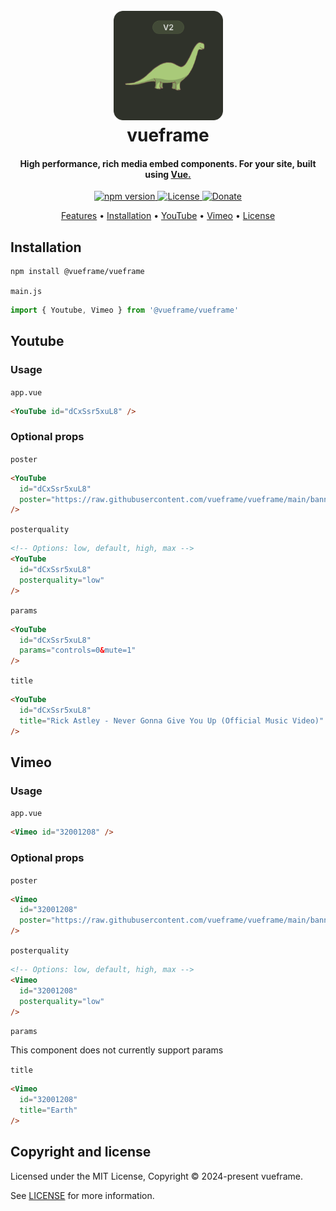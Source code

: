 
<h1 align="center">
  <br>
  <a href="https://github.com/vueframe/vueframe"><img src="https://raw.githubusercontent.com/vueframe/vueframe/main/icon/icon.png" alt="vueframe" width="175"></a>
  <br>
  vueframe
  <br>
</h1>

<h4 align="center">High performance, rich media embed components. For your site, built using <a href="https://vuejs.org/" target="_blank">Vue.</a></h4>

<p align="center">
    <a href="https://www.npmjs.com/package/@vueframe/vueframe">
        <img src="https://img.shields.io/npm/v/@vueframe/vueframe.svg?color=6a7e4c&style=flat" alt="npm version">
    </a>
    <a href="https://github.com/vueframe/vueframe/blob/main/LICENSE">
        <img src="https://img.shields.io/badge/license-MIT-6a7e4c?style=flat" alt="License">
    </a>
    <a href="https://ko-fi.com/brick_wall">
        <img src="https://img.shields.io/badge/$-donate-6a7e4c.svg?style=flat" alt="Donate">
    </a>
</p>

<p align="center">
  <a href="#Features">Features</a> •
  <a href="#installation">Installation</a> •
  <a href="#youtube">YouTube</a> •
  <a href="#vimeo">Vimeo</a> •
  <a href="#license">License</a>
</p>

<!-- ## Features

- 🎯 Simple, zero-config setup
- 🎬 Support for YouTube, Vimeo e.t.c
- 🚀 Vue 3 compatible
- ⚡ Superfast and Lightweight
- 🔄 Customizable Props-->

## Installation

```bash
npm install @vueframe/vueframe
```

``main.js``

```js
import { Youtube, Vimeo } from '@vueframe/vueframe'
```

## Youtube

### Usage

``app.vue``

```html
<YouTube id="dCxSsr5xuL8" />
```

### Optional props

``poster``

```html
<YouTube
  id="dCxSsr5xuL8"
  poster="https://raw.githubusercontent.com/vueframe/vueframe/main/banner/banner.png"
/>
```

``posterquality``

```html
<!-- Options: low, default, high, max -->
<YouTube
  id="dCxSsr5xuL8"
  posterquality="low"
/>
```

``params``

```html
<YouTube
  id="dCxSsr5xuL8"
  params="controls=0&mute=1"
/>
```

``title``

```html
<YouTube
  id="dCxSsr5xuL8"
  title="Rick Astley - Never Gonna Give You Up (Official Music Video)"
/>
```

## Vimeo

### Usage

``app.vue``

```html
<Vimeo id="32001208" />
```

### Optional props

``poster``

```html
<Vimeo
  id="32001208"
  poster="https://raw.githubusercontent.com/vueframe/vueframe/main/banner/banner.svg"
/>
```

``posterquality``

```html
<!-- Options: low, default, high, max -->
<Vimeo
  id="32001208"
  posterquality="low"
/>
```

``params``

This component does not currently support params

``title``

```html
<Vimeo
  id="32001208"
  title="Earth"
/>
```

## Copyright and license

Licensed under the MIT License, Copyright © 2024-present vueframe.

See [LICENSE](https://github.com/vueframe/vueframe/blob/main/LICENSE) for more information.